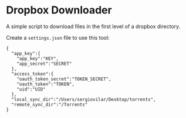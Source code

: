 Dropbox Downloader
==================

A simple script to download files in the first level of a dropbox directory.

Create a `settings.json` file to use this tool:


    {
      "app_key":{
        "app_key":"KEY",
        "app_secret":"SECRET"
      },
      "access_token":{
        "oauth_token_secret":"TOKEN_SECRET",
        "oauth_token":"TOKEN",
        "uid":"UID"
      },
      "local_sync_dir":"/Users/sergiovilar/Desktop/torrents",
      "remote_sync_dir":"/Torrents"
    }
